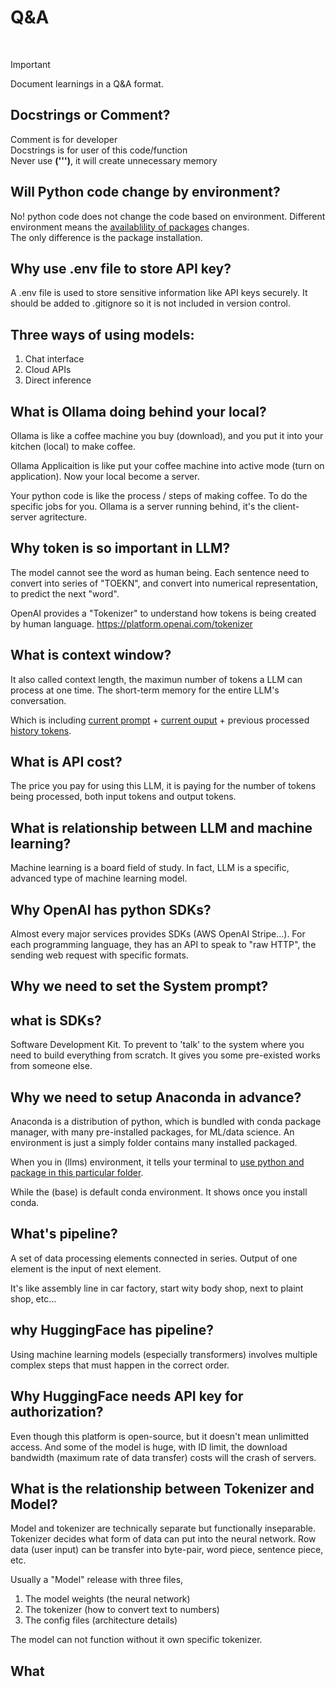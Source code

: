 # Q&A

<br>

> [!IMPORTANT]
> Document learnings in a Q&A format.

## Docstrings or Comment?
Comment is for developer<br>
Docstrings is for user of this code/function <br>
Never use __(''')__, it will create unnecessary memory

## Will Python code change by environment?
No! python code does not change the code based on environment. Different environment means the <u>availablility of packages</u> changes.<br>
The only difference is the package installation. 

## Why use .env file to store API key?
A .env file is used to store sensitive information like API keys securely. It should be added to .gitignore so it is not included in version control.

## Three ways of using models:
1. Chat interface
2. Cloud APIs
3. Direct inference

## What is Ollama doing behind your local?
Ollama is like a coffee machine you buy (download), and you put it into your kitchen (local) to make coffee.

Ollama Applicaition is like put your coffee machine into active mode (turn on application). Now your local become a server. 

Your python code is like the process / steps of making coffee. To do the specific jobs for you. Ollama is a server running behind, it's the client-server agritecture.

## Why token is so important in LLM?
The model cannot see the word as human being. Each sentence need to convert into series of "TOEKN", and convert into numerical representation, to predict the next "word".

OpenAI provides a "Tokenizer" to understand how tokens is being created by human language. https://platform.openai.com/tokenizer

## What is context window?
It also called context length, the maximun number of tokens a LLM can process at one time. The short-term memory for the entire LLM's conversation. 

Which is including <u>current prompt</u> + <u>current ouput</u> + previous processed <u>history tokens</u>.

## What is API cost?
The price you pay for using this LLM, it is paying for the number of tokens being processed, both input tokens and output tokens. 

## What is relationship between LLM and machine learning?
Machine learning is a board field of study. In fact, LLM is a specific, advanced type of machine learning model. 

## Why OpenAI has python SDKs?
Almost every major services provides SDKs (AWS OpenAI Stripe...). For each programming language, they has an API to speak to "raw HTTP", the sending web request with specific formats.  

## Why we need to set the System prompt?

## what is SDKs?
Software Development Kit. To prevent to 'talk' to the system where you need to build everything from scratch. It gives you some pre-existed works from someone else.

## Why we need to setup Anaconda in advance?
Anaconda is a distribution of python, which is bundled with conda package manager, with many pre-installed packages, for ML/data science. An environment is just a simply folder contains many installed packaged. 

When you in (llms) environment, it tells your terminal to <u>use python and package in this particular folder</u>. 

While the (base) is default conda environment. It shows once you install conda. 

## What's pipeline?
A set of data processing elements connected in series. Output of one element is the input of next element. 

It's like assembly line in car factory, start wity body shop, next to plaint shop, etc...

## why HuggingFace has pipeline?
Using machine learning models (especially transformers) involves multiple complex steps that must happen in the correct order.

## Why HuggingFace needs API key for authorization?
Even though this platform is open-source, but it doesn't mean unlimitted access. And some of the model is huge, with ID limit, the download bandwidth (maximum rate of data transfer) costs will the crash of servers. 

## What is the relationship between Tokenizer and Model?
Model and tokenizer are technically separate but functionally inseparable. Tokenizer decides what form of data can put into the neural network. Row data (user input) can be transfer into byte-pair, word piece, sentence piece, etc. 

Usually a "Model" release with three files, 
1. The model weights (the neural network)
2. The tokenizer (how to convert text to numbers)
3. The config files (architecture details)

The model can not function without it own specific tokenizer.

## What